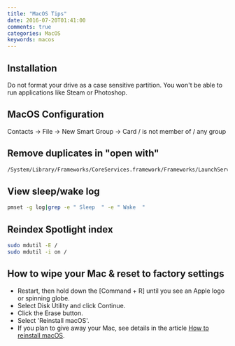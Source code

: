 ```yaml
---
title: "MacOS Tips"
date: 2016-07-20T01:41:00
comments: true
categories: MacOS
keywords: macos
---
```


## Installation
Do not format your drive as a case sensitive partition. You won't be able to run applications like Steam or Photoshop.

## MacOS Configuration
Contacts -> File -> New Smart Group -> Card / is not member of / any group

## Remove duplicates in "open with"
```bash
/System/Library/Frameworks/CoreServices.framework/Frameworks/LaunchServices.framework/Support/lsregister -kill -r -domain local -domain system -domain user
```

## View sleep/wake log

```bash
pmset -g log|grep -e " Sleep  " -e " Wake  "
```

## Reindex Spotlight index
```bash
sudo mdutil -E /
sudo mdutil -i on /
```

## How to wipe your Mac & reset to factory settings

* Restart, then hold down the [Command + R] until you see an Apple logo or spinning globe.
* Select Disk Utility and click Continue.
* Click the Erase button.
* Select 'Reinstall macOS'.
* If you plan to give away your Mac, see details in the article [How to reinstall macOS](https://support.apple.com/en-gb/HT204904).
